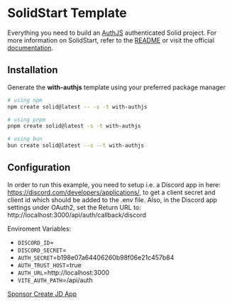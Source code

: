 # SolidStart Template

Everything you need to build an [AuthJS](https://authjs.dev) authenticated Solid project. For more information on SolidStart, refer to the [README](https://github.com/solidjs/solid-start/tree/main/packages/start#readme) or visit the official [documentation](https://docs.solidjs.com/solid-start/).

## Installation

Generate the **with-authjs** template using your preferred package manager

```bash
# using npm
npm create solid@latest -- -s -t with-authjs
```

```bash
# using pnpm
pnpm create solid@latest -s -t with-authjs
```

```bash
# using bun
bun create solid@latest --s --t with-authjs
```

## Configuration

In order to run this example, you need to setup i.e. a Discord app in here: https://discord.com/developers/applications/, to get a client secret and client id which should be added to the .env file. Also, in the Discord app settings under OAuth2, set the Return URL to: http://localhost:3000/api/auth/callback/discord

Enviroment Variables:

- `DISCORD_ID`=
- `DISCORD_SECRET`=
- `AUTH_SECRET`=b198e07a64406260b98f06e21c457b84
- `AUTH_TRUST_HOST`=true
- `AUTH_URL`=http://localhost:3000
- `VITE_AUTH_PATH`=/api/auth

[Sponsor Create JD App](https://github.com/sponsors/OrJDev)

